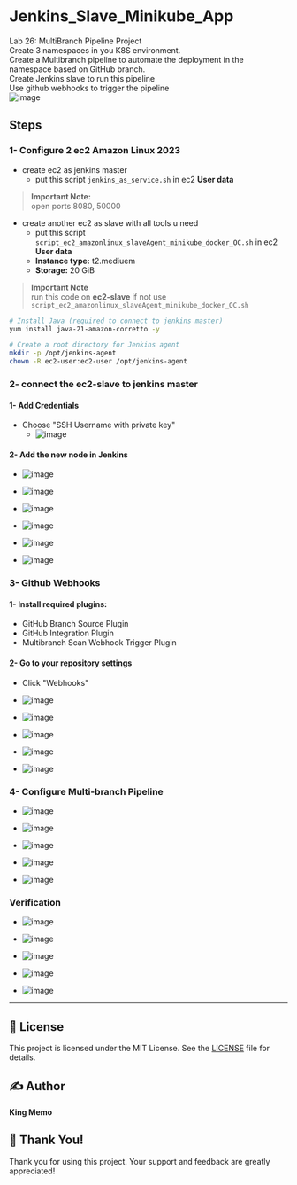 # Jenkins_Slave_Minikube_App

Lab 26: MultiBranch Pipeline Project  
Create 3 namespaces in you K8S environment.  
Create a Multibranch pipeline to automate the deployment in the namespace based on GitHub branch.  
Create Jenkins slave to run this pipeline  
Use github webhooks to trigger the pipeline  
![image](https://github.com/user-attachments/assets/2b18270f-6af8-46e1-8f81-a856ed9b8339)

## Steps

### 1- Configure 2 ec2 Amazon Linux 2023
- create ec2 as jenkins master  
  - put this script `jenkins_as_service.sh` in ec2 **User data**
> **Important Note:**  
> open ports 8080, 50000

- create another ec2 as slave with all tools u need  
  - put this script `script_ec2_amazonlinux_slaveAgent_minikube_docker_OC.sh` in ec2 **User data**
  - **Instance type:** t2.mediuem
  - **Storage:** 20 GiB
> **Important Note**  
> run this code on **ec2-slave** if not use `script_ec2_amazonlinux_slaveAgent_minikube_docker_OC.sh`
```bash
# Install Java (required to connect to jenkins master)
yum install java-21-amazon-corretto -y

# Create a root directory for Jenkins agent
mkdir -p /opt/jenkins-agent
chown -R ec2-user:ec2-user /opt/jenkins-agent
```
### 2- connect the ec2-slave to jenkins master
#### 1- Add Credentials
  - Choose "SSH Username with private key"
    - ![image](https://github.com/user-attachments/assets/d7902d05-efab-4799-8fe5-3b361658c573)

#### 2- Add the new node in Jenkins
  - ![image](https://github.com/user-attachments/assets/d71a6ad3-6868-4629-bb27-d609e4cf2565)
    
  - ![image](https://github.com/user-attachments/assets/6f8b8f0c-a546-411a-8988-807fefef4a88)
    
  - ![image](https://github.com/user-attachments/assets/7eda5f67-3353-449d-b667-9e08c2cf4f1d)
    
  - ![image](https://github.com/user-attachments/assets/823ab945-f9e4-405b-8a40-664aec12cfde)
    
  - ![image](https://github.com/user-attachments/assets/23f841db-5732-4268-950a-360eb77b4f5f)
    
  - ![image](https://github.com/user-attachments/assets/e4960f75-b226-4540-94bb-12849a5f70ff)

### 3- Github Webhooks
#### 1- Install required plugins:
- GitHub Branch Source Plugin
- GitHub Integration Plugin
- Multibranch Scan Webhook Trigger Plugin

#### 2- Go to your repository settings
 - Click "Webhooks"
 - ![image](https://github.com/user-attachments/assets/a259bb7d-cda7-40bf-938e-a1a408c0eb83)
   
 - ![image](https://github.com/user-attachments/assets/bb66fe69-2303-456e-a27f-096584e22e06)
   
 - ![image](https://github.com/user-attachments/assets/fc9d72ca-ec19-4e1d-b695-a30493cb39c9)
   
 - ![image](https://github.com/user-attachments/assets/c50eaa1c-cc8c-423e-9d5b-dc49caffc9cc)
   
 - ![image](https://github.com/user-attachments/assets/703e90f6-18c1-47ab-8590-3fafa778aec9)

### 4- Configure Multi-branch Pipeline
- ![image](https://github.com/user-attachments/assets/94caf11e-646e-494d-bf78-a41d6b2112f2)

- ![image](https://github.com/user-attachments/assets/09971ee4-499d-4ef1-a245-5fa57db970c2)

- ![image](https://github.com/user-attachments/assets/7269a12c-95cb-4614-802a-1a920bd72d2c)

- ![image](https://github.com/user-attachments/assets/fc4cfcc7-24ee-4129-adb9-4859eed9aeb4)

- ![image](https://github.com/user-attachments/assets/6b564435-abf2-41b9-a4b0-325e3f3521f4)


### Verification
- ![image](https://github.com/user-attachments/assets/ed068255-f603-47e9-ba8b-6de8820941c4)
  
- ![image](https://github.com/user-attachments/assets/ade94e9f-21aa-400e-ba3c-de45201e19de)
  
- ![image](https://github.com/user-attachments/assets/bd289be7-bb47-49f9-bd51-ebe188a66e96)
  
- ![image](https://github.com/user-attachments/assets/c0c2a989-fbdd-4974-89e3-9e8f4ba4d0a5)
  
- ![image](https://github.com/user-attachments/assets/f0bcfc03-a35c-4e2e-a599-d5b925dd42f3)

---

## 📄 License
This project is licensed under the MIT License. See the [LICENSE](LICENSE) file for details.

## ✍️ Author
**King Memo**

## 🙏 Thank You!
Thank you for using this project. Your support and feedback are greatly appreciated!

